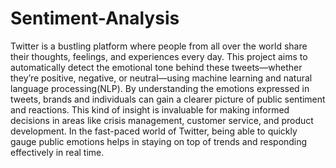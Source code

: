 # Sentiment-Analysis
Twitter is a bustling platform where people from all over the world share their thoughts, feelings, and experiences every day. This project aims to automatically detect the emotional tone behind these tweets—whether they’re positive, negative, or neutral—using machine learning and natural language processing(NLP). By understanding the emotions expressed in tweets, brands and individuals can gain a clearer picture of public sentiment and reactions. This kind of insight is invaluable for making informed decisions in areas like crisis management, customer service, and product development. In the fast-paced world of Twitter, being able to quickly gauge public emotions helps in staying on top of trends and responding effectively in real time.
